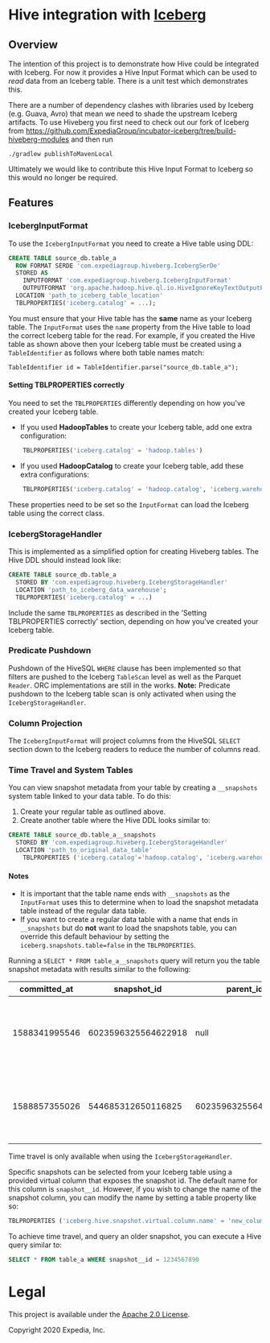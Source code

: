 # Hive integration with [Iceberg](https://iceberg.apache.org/)

##  Overview
The intention of this project is to demonstrate how Hive could be integrated with Iceberg. For now it provides a Hive Input Format which can be used to *read* 
data from an Iceberg table. There is a unit test which demonstrates this. 

There are a number of dependency clashes with libraries used by Iceberg (e.g. Guava, Avro) 
that mean we need to shade the upstream Iceberg artifacts. To use Hiveberg you first need to check out our fork of Iceberg from 
https://github.com/ExpediaGroup/incubator-iceberg/tree/build-hiveberg-modules and then run
```
./gradlew publishToMavenLocal
```
Ultimately we would like to contribute this Hive Input Format to Iceberg so this would no longer be required.

## Features
### IcebergInputFormat

To use the `IcebergInputFormat` you need to create a Hive table using DDL:
```sql
CREATE TABLE source_db.table_a
  ROW FORMAT SERDE 'com.expediagroup.hiveberg.IcebergSerDe'
  STORED AS
    INPUTFORMAT 'com.expediagroup.hiveberg.IcebergInputFormat'
    OUTPUTFORMAT 'org.apache.hadoop.hive.ql.io.HiveIgnoreKeyTextOutputFormat'
  LOCATION 'path_to_iceberg_table_location'
  TBLPROPERTIES('iceberg.catalog' = ...);
```
You must ensure that your Hive table has the **same** name as your Iceberg table. The `InputFormat` uses the `name` property from the Hive table to load the correct Iceberg table for the read.
For example, if you created the Hive table as shown above then your Iceberg table must be created using a `TableIdentifier` as follows where both table names match: 
```
TableIdentifier id = TableIdentifier.parse("source_db.table_a");
```

#### Setting TBLPROPERTIES correctly
You need to set the `TBLPROPERTIES` differently depending on how you've created your Iceberg table.
- If you used **HadoopTables** to create your Iceberg table, add one extra configuration: 
```sql 
    TBLPROPERTIES('iceberg.catalog' = 'hadoop.tables')
```
- If you used **HadoopCatalog** to create your Iceberg table, add these extra configurations: 
```sql 
    TBLPROPERTIES('iceberg.catalog' = 'hadoop.catalog', 'iceberg.warehouse.location' = 'path_to_warehouse_location')
```
These properties need to be set so the `InputFormat` can load the Iceberg table using the correct class.

### IcebergStorageHandler
This is implemented as a simplified option for creating Hiveberg tables. The Hive DDL should instead look like:
```sql
CREATE TABLE source_db.table_a
  STORED BY 'com.expediagroup.hiveberg.IcebergStorageHandler'
  LOCATION 'path_to_iceberg_data_warehouse';
  TBLPROPERTIES('iceberg.catalog' = ...)
```
Include the same `TBLPROPERTIES` as described in the 'Setting TBLPROPERTIES correctly' section, depending on how you've created your Iceberg table.

### Predicate Pushdown
Pushdown of the HiveSQL `WHERE` clause has been implemented so that filters are pushed to the Iceberg `TableScan` level as well as the Parquet `Reader`. ORC implementations are still in the works.
**Note:** Predicate pushdown to the Iceberg table scan is only activated when using the `IcebergStorageHandler`. 


### Column Projection
The `IcebergInputFormat` will project columns from the HiveSQL `SELECT` section down to the Iceberg readers to reduce the number of columns read. 

### Time Travel and System Tables
You can view snapshot metadata from your table by creating a `__snapshots` system table linked to your data table. To do this: 
1. Create your regular table as outlined above.
1. Create another table where the Hive DDL looks similar to: 
```sql
CREATE TABLE source_db.table_a__snapshots
  STORED BY 'com.expediagroup.hiveberg.IcebergStorageHandler'
  LOCATION 'path_to_original_data_table'
    TBLPROPERTIES ('iceberg.catalog'='hadoop.catalog', 'iceberg.warehouse.location'='path_to_original_table_warehouse')
```
#### Notes
- It is important that the table name ends with `__snapshots` as the `InputFormat` uses this to determine when to load the snapshot metadata table instead of the regular data table. 
- If you want to create a regular data table with a name that ends in `__snapshots` but do **not** want to load the snapshots table, you can override this default behaviour by setting the `iceberg.snapshots.table=false` in the `TBLPROPERTIES`.

Running a `SELECT * FROM table_a__snapshots` query will return you the table snapshot metadata with results similar to the following: 

committed_at | snapshot_id | parent_id | operation | manifest_list | summary 
--- | --- | --- | --- | --- | --- |
1588341995546 | 6023596325564622918 | null | append | /var/folders/sg/... | {"added-data-files":"1","added-records":"3","changed-partition-count":"1","total-records":"3","total-data-files":"1"} 
1588857355026 | 544685312650116825 | 6023596325564622918 | append | /var/folders/sg/... | {"added-data-files":"1","added-records":"3","changed-partition-count":"1","total-records":"6","total-data-files":"2"} 

Time travel is only available when using the `IcebergStorageHandler`. 

Specific snapshots can be selected from your Iceberg table using a provided virtual column that exposes the snapshot id. The default name for this column is `snapshot__id`. However, if you wish to change the name of the snapshot column, you can modify the name by setting a table property like so: 

```sql
TBLPROPERTIES ('iceberg.hive.snapshot.virtual.column.name' = 'new_column_name')
```

To achieve time travel, and query an older snapshot, you can execute a Hive query similar to: 
```sql
SELECT * FROM table_a WHERE snapshot__id = 1234567890 
```

# Legal
This project is available under the [Apache 2.0 License](http://www.apache.org/licenses/LICENSE-2.0.html).

Copyright 2020 Expedia, Inc.
